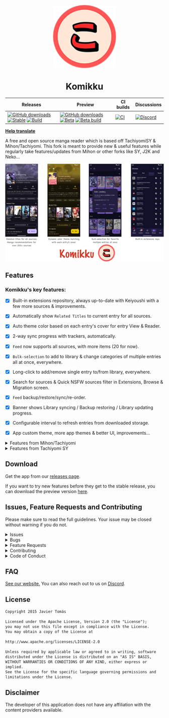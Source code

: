 <p align="center">
 <img width=200px height=200px src="./.github/readme-images/app-icon.png"/>
</p>

<h1 align="center"> Komikku </h1>

| Releases | Preview | CI builds | Discussions |
|----------|---------|-----------|-------------|
| [![GitHub downloads](https://img.shields.io/github/downloads/komikku-app/komikku/total?label=Downloads&labelColor=27303D&color=0D1117&logo=github&logoColor=FFFFFF&style=flat)](https://github.com/komikku-app/komikku/releases) [![Stable](https://img.shields.io/github/release/komikku-app/komikku.svg?maxAge=3600&label=Stable&labelColor=06599d&color=043b69)](https://github.com/komikku-app/komikku/releases/latest) [![Build](https://img.shields.io/github/actions/workflow/status/komikku-app/komikku/build_release.yml?labelColor=27303D)](https://github.com/komikku-app/komikku/actions/workflows/build_push.yml) | [![GitHub downloads](https://img.shields.io/github/downloads/komikku-app/komikku-preview/total?label=Downloads&labelColor=27303D&color=0D1117&logo=github&logoColor=FFFFFF&style=flat)](https://github.com/komikku-app/komikku-preview/releases) [![Beta](https://img.shields.io/github/v/release/komikku-app/komikku-preview.svg?maxAge=3600&label=Beta&labelColor=2c2c47&color=1c1c39)](https://github.com/komikku-app/komikku-preview/releases/latest) [![Beta build](https://img.shields.io/github/actions/workflow/status/komikku-app/komikku-preview/build_app.yml?labelColor=27303D)](https://github.com/komikku-app/komikku-preview/actions/workflows/build_app.yml) | [![CI](https://img.shields.io/github/actions/workflow/status/komikku-app/komikku/build_check.yml?labelColor=27303D)](https://github.com/komikku-app/komikku/actions/workflows/build_check.yml) | [![Discord](https://img.shields.io/discord/1242381704459452488?label=discord&labelColor=7289da&color=2c2f33&style=flat)](https://discord.gg/85jB7V5AJR) |

**[Help translate](https://crowdin.com/project/komikku/invite?h=f922abd4193e77309b084a08c74b89872112170)**

A free and open source manga reader which is based off TachiyomiSY & Mihon/Tachiyomi. This fork is meant to provide new & useful features while regularly take features/updates from Mihon or other forks like SY, J2K and Neko...

![screenshots of app](./.github/readme-images/screens.png)

## Features

### Komikku's key features:
- [x] Built-in extensions repository, always up-to-date with Keiyoushi with a few more sources & improvements.
- [x] Automatically show `Related Titles` to current entry for all sources.
- [x] Auto theme color based on each entry's cover for entry View & Reader.
- [x] 2-way sync progress with trackers, automatically.
- [x] `Feed` now supports all sources, with more items (20 for now).
- [x] `Bulk-selection` to add to library & change categories of multiple entries all at once, everywhere.
- [x] Long-click to add/remove single entry to/from library, everywhere.
- [x] Search for sources & Quick NSFW sources filter in Extensions, Browse & Migration screen.
- [x] `Feed` backup/restore/sync/re-order.
- [x] Banner shows Library syncing / Backup restoring / Library updating progress.
- [x] Configurable interval to refresh entries from downloaded storage.
- [x] App custom theme, more app themes & better UI, improvements...


<details>
  <summary>Features from Mihon/Tachiyomi</summary>

#### All up-to-date features from Mihon/Tachiyomi (original), include:

* Online reading from a variety of sources
* Local reading of downloaded content
* A configurable reader with multiple viewers, reading directions and other settings.
* Tracker support: [MyAnimeList](https://myanimelist.net/), [AniList](https://anilist.co/), [Kitsu](https://kitsu.app/), [MangaUpdates](https://mangaupdates.com), [Shikimori](https://shikimori.one), and [Bangumi](https://bgm.tv/) support
* Categories to organize your library
* Light and dark themes
* Schedule updating your library for new chapters
* Create backups locally to read offline or to your desired cloud service
* Continue reading button in library

</details>

<details>
  <summary>Features from Tachiyomi SY</summary>

#### All features from TachiyomiSY:
* Feed tab, where you can easily view the latest entries or saved search from multiple sources at same time.
* Automatic webtoon detection, allowing the reader to switch to webtoon mode automatically when viewing one
* Manga recommendations, uses MAL and Anilist, as well as Neko Similar Manga for Mangadex manga (Thanks to Az, She11Shocked, Carlos, and Goldbattle)
* Lewd filter, hide the lewd manga in your library when you want to
* Tracking filter, filter your tracked manga so you can see them or see non-tracked manga, made by She11Shocked
* Search tracking status in library, made by She11Shocked
* Custom categories for sources, liked the pinned sources, but you can make your own versions and put any sources in them
* Manga info edit
* Manga Cover view + share and save
* Dynamic Categories, view the library in multiple ways
* Smart background for reading modes like LTR or Vertical, changes the background based on the page color
* Force disable webtoon zoom
* Hentai features enable/disable, in advanced settings
* Quick clean titles
* Source migration, migrate all your manga from one source to another
* Saving searches
* Autoscroll
* Page preload customization
* Customize image cache size
* Batch import of custom sources and featured extensions
* Advanced source settings page, searching, enable/disable all
* Click tag for local search, long click tag for global search
* Merge multiple of the same manga from different sources
* Drag and drop library sorting
* Library search engine, includes exclude, quotes as absolute, and a bunch of other ways to search
* New E-Hentai/ExHentai features, such as language settings and watched list settings
* Enhanced views for internal and integrated sources
* Enhanced usability for internal and delegated sources

Custom sources:
* E-Hentai/ExHentai

Additional features for some extensions, features include custom description, opening in app, batch add to library, and a bunch of other things based on the source:
* 8Muses (EroMuse)
* HBrowse
* Mangadex
* NHentai
* Puruin
* Tsumino

</details>

## Download
Get the app from our [releases page](https://github.com/komikku-app/komikku/releases/latest).

If you want to try new features before they get to the stable release, you can download the preview version [here](https://github.com/komikku-app/komikku-preview/releases/latest).

## Issues, Feature Requests and Contributing

Please make sure to read the full guidelines. Your issue may be closed without warning if you do not.

<details><summary>Issues</summary>

1. **Before reporting a new issue, take a look at the [FAQ](https://mihon.app/docs/faq/general), the [changelog](https://github.com/komikku-app/komikku/releases) and the already opened [issues](https://github.com/komikku-app/komikku/issues).**
2. If you are unsure, ask here: [![Discord](https://img.shields.io/discord/1242381704459452488)](https://discord.gg/85jB7V5AJR)

</details>

<details><summary>Bugs</summary>

* Include version (More → About → Version)
 * If not latest, try updating, it may have already been solved
 * Preview version is equal to the number of commits as seen on the main page
* Include steps to reproduce (if not obvious from description)
* Include screenshot (if needed)
* If it could be device-dependent, try reproducing on another device (if possible)
* Don't group unrelated requests into one issue

Use the [issue forms](https://github.com/komikku-app/komikku/issues/new/choose) to submit a bug.

</details>

<details><summary>Feature Requests</summary>

* Write a detailed issue, explaining what it should do or how.
* Include screenshot (if needed).
</details>

<details><summary>Contributing</summary>

See [CONTRIBUTING.md](./CONTRIBUTING.md).
</details>

<details><summary>Code of Conduct</summary>

See [CODE_OF_CONDUCT.md](./CODE_OF_CONDUCT.md).
</details>

## FAQ

[See our website.](https://komikku-app.github.io/)
You can also reach out to us on [Discord](https://discord.gg/85jB7V5AJR).

## License

    Copyright 2015 Javier Tomás

    Licensed under the Apache License, Version 2.0 (the "License");
    you may not use this file except in compliance with the License.
    You may obtain a copy of the License at

    http://www.apache.org/licenses/LICENSE-2.0

    Unless required by applicable law or agreed to in writing, software
    distributed under the License is distributed on an "AS IS" BASIS,
    WITHOUT WARRANTIES OR CONDITIONS OF ANY KIND, either express or implied.
    See the License for the specific language governing permissions and
    limitations under the License.

## Disclaimer

The developer of this application does not have any affiliation with the content providers available.

